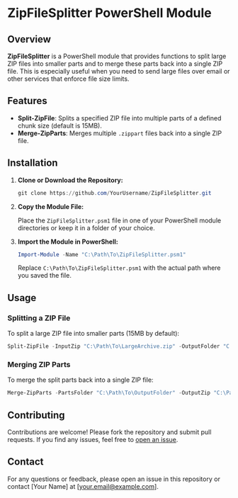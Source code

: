 # ZipFileSplitter PowerShell Module

## Overview

**ZipFileSplitter** is a PowerShell module that provides functions to split large ZIP files into smaller parts and to merge these parts back into a single ZIP file. This is especially useful when you need to send large files over email or other services that enforce file size limits.

## Features

- **Split-ZipFile**: Splits a specified ZIP file into multiple parts of a defined chunk size (default is 15MB).
- **Merge-ZipParts**: Merges multiple `.zippart` files back into a single ZIP file.

## Installation

1. **Clone or Download the Repository:**

   ```powershell
   git clone https://github.com/YourUsername/ZipFileSplitter.git
   ```

2. **Copy the Module File:**

   Place the `ZipFileSplitter.psm1` file in one of your PowerShell module directories or keep it in a folder of your choice.

3. **Import the Module in PowerShell:**

   ```powershell
   Import-Module -Name "C:\Path\To\ZipFileSplitter.psm1"
   ```

   Replace `C:\Path\To\ZipFileSplitter.psm1` with the actual path where you saved the file.

## Usage

### Splitting a ZIP File

To split a large ZIP file into smaller parts (15MB by default):

```powershell
Split-ZipFile -InputZip "C:\Path\To\LargeArchive.zip" -OutputFolder "C:\Path\To\OutputFolder" -ChunkSize 15728640
```

### Merging ZIP Parts

To merge the split parts back into a single ZIP file:

```powershell
Merge-ZipParts -PartsFolder "C:\Path\To\OutputFolder" -OutputZip "C:\Path\To\MergedArchive.zip"
```

## Contributing

Contributions are welcome! Please fork the repository and submit pull requests. If you find any issues, feel free to [open an issue](https://github.com/YourUsername/ZipFileSplitter/issues).

## Contact

For any questions or feedback, please open an issue in this repository or contact [Your Name] at [your.email@example.com].
